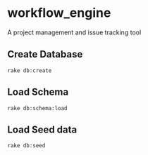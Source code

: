 # workflow_engine
A project management and issue tracking tool

## Create Database
`rake db:create`
## Load Schema
`rake db:schema:load`
## Load Seed data
`rake db:seed`
